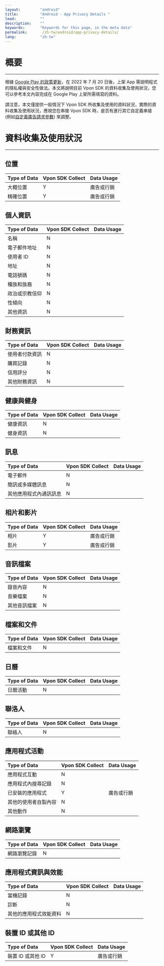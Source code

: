 ```yaml
---
layout:         "android"
title:          "Android - App Privacy Details "
lead:           ""
description:    ""
keywords:       "Keywords for this page, in the meta data"
permalink:       /zh-tw/android/app-privacy-details/
lang:           "zh-tw"
---
```

# 概要
---

根據 [Google Play 的政策更新]，在 2022 年 7 月 20 日後，上架 App 需說明程式的隱私權與安全性做法。本文將說明目前 Vpon SDK 的資料收集及使用狀況，您可以參考本文內容完成在 Google Play 上架所需填寫的資料。

請注意，本文僅提供一般情況下 Vpon SDK 所收集及使用的資料狀況，實際的資料收集及使用狀況，應視您在串接 Vpon SDK 時，是否有進行其它自定義串接 (例如[自定義廣告請求參數]) 來調整。

# 資料收集及使用狀況
---

## 位置

| <b>Type of Data</b> | <b>Vpon SDK Collect</b> | <b>Data Usage</b> |
|:--------------------|:------------------------|:------------------|
| 大概位置 | Y | 廣告或行銷 |
| 精確位置 | Y | 廣告或行銷 |

## 個人資訊

| <b>Type of Data</b> | <b>Vpon SDK Collect</b> | <b>Data Usage</b> |
|:--------------------|:------------------------|:------------------|
| 名稱 | N | |
| 電子郵件地址 | N | |
| 使用者 ID | N | |
| 地址 | N | |
| 電話號碼 | N | |
| 種族和族裔 | N | |
| 政治或宗教信仰 | N | |
| 性傾向 | N | |
| 其他資訊 | N | |

## 財務資訊

| <b>Type of Data</b> | <b>Vpon SDK Collect</b> | <b>Data Usage</b> |
|:--------------------|:------------------------|:------------------|
| 使用者付款資訊 | N | |
| 購買記錄 | N | |
| 信用評分 | N | |
| 其他財務資訊 | N | |

## 健康與健身

| <b>Type of Data</b> | <b>Vpon SDK Collect</b> | <b>Data Usage</b> |
|:--------------------|:------------------------|:------------------|
| 健康資訊 | N | |
| 健身資訊 | N | |

## 訊息

| <b>Type of Data</b> | <b>Vpon SDK Collect</b> | <b>Data Usage</b> |
|:--------------------|:------------------------|:------------------|
| 電子郵件 | N | |
| 簡訊或多媒體訊息 | N | |
| 其他應用程式內通訊訊息 | N | |

## 相片和影片

| <b>Type of Data</b> | <b>Vpon SDK Collect</b> | <b>Data Usage</b> |
|:--------------------|:------------------------|:------------------|
| 相片 | Y | 廣告或行銷 |
| 影片 | Y | 廣告或行銷 |

## 音訊檔案

| <b>Type of Data</b> | <b>Vpon SDK Collect</b> | <b>Data Usage</b> |
|:--------------------|:------------------------|:------------------|
| 錄音內容 | N | |
| 音樂檔案 | N | |
| 其他音訊檔案 | N | |

## 檔案和文件

| <b>Type of Data</b> | <b>Vpon SDK Collect</b> | <b>Data Usage</b> |
|:--------------------|:------------------------|:------------------|
| 檔案和文件 | N | |

## 日曆

| <b>Type of Data</b> | <b>Vpon SDK Collect</b> | <b>Data Usage</b> |
|:--------------------|:------------------------|:------------------|
| 日曆活動 | N | |

## 聯洛人

| <b>Type of Data</b> | <b>Vpon SDK Collect</b> | <b>Data Usage</b> |
|:--------------------|:------------------------|:------------------|
| 聯絡人 | N | |

## 應用程式活動

| <b>Type of Data</b> | <b>Vpon SDK Collect</b> | <b>Data Usage</b> |
|:--------------------|:------------------------|:------------------|
| 應用程式互動 | N | |
| 應用程式內搜尋記錄 | N | |
| 已安裝的應用程式 | Y | 廣告或行銷 |
| 其他的使用者自製內容 | N | |
| 其他動作 | N | |

## 網路瀏覽

| <b>Type of Data</b> | <b>Vpon SDK Collect</b> | <b>Data Usage</b> |
|:--------------------|:------------------------|:------------------|
| 網路瀏覽記錄 | N | |

## 應用程式資訊與效能

| <b>Type of Data</b> | <b>Vpon SDK Collect</b> | <b>Data Usage</b> |
|:--------------------|:------------------------|:------------------|
| 當機記錄 | N | |
| 診斷 | N | |
| 其他的應用程式效能資料 | N | |

## 裝置 ID 或其他 ID

| <b>Type of Data</b> | <b>Vpon SDK Collect</b> | <b>Data Usage</b> |
|:--------------------|:------------------------|:------------------|
| 裝置 ID 或其他 ID | Y | 廣告或行銷 |


[Google Play 的政策更新]: https://support.google.com/googleplay/android-developer/answer/10787469?hl=zh-Hant#
[自定義廣告請求參數]: https://wiki.vpon.com/zh-tw/android/advanced/